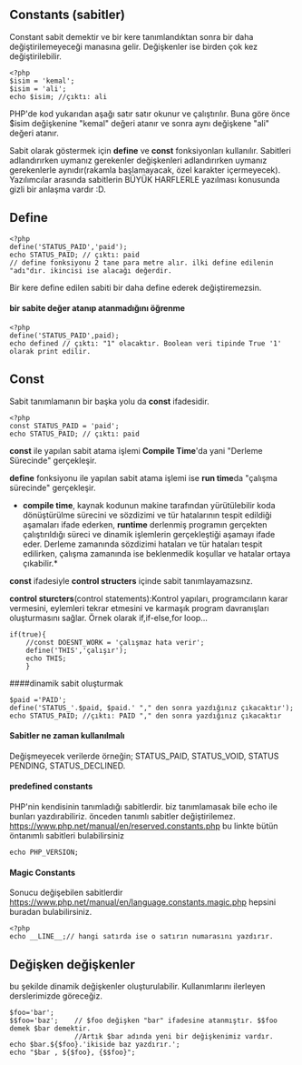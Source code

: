 ## Constants (sabitler)
Constant sabit demektir ve bir kere tanımlandıktan sonra bir daha değiştirilemeyeceği manasına gelir.
Değişkenler ise birden çok kez değiştirilebilir. 
```
<?php 
$isim = 'kemal';
$isim = 'ali';
echo $isim; //çıktı: ali
```
PHP'de kod yukarıdan aşağı satır satır okunur ve çalıştırılır. Buna göre önce $isim değişkenine "kemal" değeri atanır ve sonra  aynı değişkene "ali" değeri atanır.

Sabit olarak göstermek için **define** ve **const** fonksiyonları kullanılır. Sabitleri adlandırırken uymanız gerekenler değişkenleri adlandırırken uymanız gerekenlerle aynıdır(rakamla başlamayacak, özel karakter içermeyecek). Yazılımcılar arasında sabitlerin BÜYÜK HARFLERLE yazılması konusunda gizli bir anlaşma vardır :D.
## Define
```
<?php
define('STATUS_PAID','paid');
echo STATUS_PAID; // çıktı: paid
// define fonksiyonu 2 tane para metre alır. ilki define edilenin "adı"dır. ikincisi ise alacağı değerdir.
```
Bir kere define edilen sabiti bir daha define ederek değiştiremezsin.
#### bir sabite değer atanıp atanmadığını öğrenme
```
<?php
define('STATUS_PAID',paid);
echo defined // çıktı: "1" olacaktır. Boolean veri tipinde True '1' olarak print edilir.

```
## Const
Sabit tanımlamanın bir başka yolu da **const** ifadesidir.
```
<?php
const STATUS_PAID = 'paid';
echo STATUS_PAID; // çıktı: paid

```
**const** ile yapılan sabit atama işlemi **Compile Time**'da yani "Derleme Sürecinde" gerçekleşir.

**define** fonksiyonu ile yapılan sabit atama işlemi ise **run time**da "çalışma sürecinde" gerçekleşir.

* **compile time**, kaynak kodunun makine tarafından yürütülebilir koda dönüştürülme sürecini ve sözdizimi ve tür hatalarının tespit edildiği aşamaları ifade ederken, **runtime** derlenmiş programın gerçekten çalıştırıldığı süreci ve dinamik işlemlerin gerçekleştiği aşamayı ifade eder. Derleme zamanında sözdizimi hataları ve tür hataları tespit edilirken, çalışma zamanında ise beklenmedik koşullar ve hatalar ortaya çıkabilir.*

**const** ifadesiyle **control structers** içinde sabit tanımlayamazsınz.


**control sturcters**(control statements):Kontrol yapıları, programcıların karar vermesini, eylemleri tekrar etmesini ve karmaşık program davranışları oluşturmasını sağlar. Örnek olarak if,if-else,for loop...
```
if(true){
    //const DOESNT_WORK = 'çalışmaz hata verir';
    define('THIS','çalışır');
    echo THIS;
    }
```

####dinamik sabit oluşturmak

```
$paid ='PAID';
define('STATUS_'.$paid, $paid.' "," den sonra yazdığınız çıkacaktır');
echo STATUS_PAID; //çıktı: PAID "," den sonra yazdığınız çıkacaktır
```
#### Sabitler ne zaman kullanılmalı
Değişmeyecek verilerde örneğin; STATUS_PAID, STATUS_VOID, STATUS PENDING, STATUS_DECLINED.
#### predefined constants
PHP'nin kendisinin tanımladığı sabitlerdir. biz tanımlamasak bile echo ile bunları yazdırabiliriz.
önceden tanımlı sabitler değiştirilemez. https://www.php.net/manual/en/reserved.constants.php bu linkte bütün öntanımlı sabitleri bulabilirsiniz
```
echo PHP_VERSION;
```
#### Magic Constants
Sonucu değişebilen sabitlerdir 
https://www.php.net/manual/en/language.constants.magic.php
hepsini  buradan bulabilirsiniz.
```
<?php
echo __LINE__;// hangi satırda ise o satırın numarasını yazdırır.
```
## Değişken değişkenler
bu şekilde dinamik değişkenler oluşturulabilir. Kullanımlarını ilerleyen derslerimizde göreceğiz.
```
$foo='bar';
$$foo='baz';    // $foo değişken "bar" ifadesine atanmıştır. $$foo demek $bar demektir.
                //Artık $bar adında yeni bir değişkenimiz vardır.
echo $bar.${$foo}.'ikiside baz yazdırır.';
echo "$bar , ${$foo}, {$$foo}";


```
























